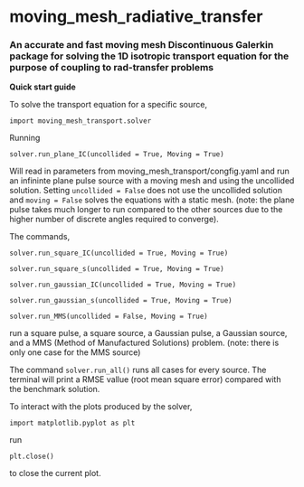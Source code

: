 # moving_mesh_radiative_transfer
### An accurate and fast moving mesh Discontinuous Galerkin package for solving the 1D isotropic transport equation for the purpose of coupling to rad-transfer problems
**Quick start guide**

To solve the transport equation for a specific source, 

``
import moving_mesh_transport.solver
``

Running 

``
solver.run_plane_IC(uncollided = True, Moving = True)
``

Will read in parameters from moving_mesh_transport/congfig.yaml and run an infininte plane pulse source with a moving mesh and using the uncollided solution. Setting ``uncollided = False`` does not use the uncollided solution and ``moving = False`` solves the equations with a static mesh. (note: the plane pulse takes much longer to run compared to the other sources due to the higher number of discrete angles required to converge).

The commands,

``
solver.run_square_IC(uncollided = True, Moving = True)
``

``
solver.run_square_s(uncollided = True, Moving = True)
``

``
solver.run_gaussian_IC(uncollided = True, Moving = True)
``

``
solver.run_gaussian_s(uncollided = True, Moving = True)
``

``
solver.run_MMS(uncollided = False, Moving = True)
``

run a square pulse, a square source, a Gaussian pulse, a Gaussian source, and a MMS (Method of Manufactured Solutions) problem.
(note: there is only one case for the MMS source)

The command 
``
solver.run_all()
``
runs all cases for every source.
The terminal will print a RMSE vallue (root mean square error) compared with the benchmark solution. 

To interact with the plots produced by the solver,

``
import matplotlib.pyplot as plt
``

run

``
plt.close()
``

to close the current plot.
